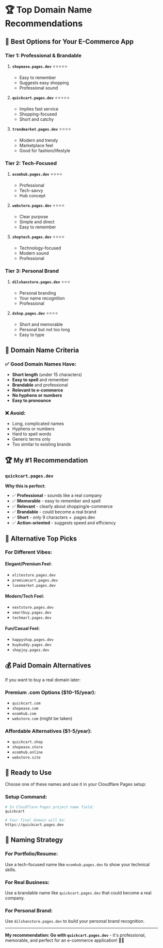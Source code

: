 # 🏆 Top Domain Name Recommendations

## 🎯 Best Options for Your E-Commerce App

### **Tier 1: Professional & Brandable**
1. **`shopease.pages.dev`** ⭐⭐⭐⭐⭐
   - Easy to remember
   - Suggests easy shopping
   - Professional sound

2. **`quickcart.pages.dev`** ⭐⭐⭐⭐⭐
   - Implies fast service
   - Shopping-focused
   - Short and catchy

3. **`trendmarket.pages.dev`** ⭐⭐⭐⭐
   - Modern and trendy
   - Marketplace feel
   - Good for fashion/lifestyle

### **Tier 2: Tech-Focused**
1. **`ecomhub.pages.dev`** ⭐⭐⭐⭐
   - Professional
   - Tech-savvy
   - Hub concept

2. **`webstore.pages.dev`** ⭐⭐⭐⭐
   - Clear purpose
   - Simple and direct
   - Easy to remember

3. **`shoptech.pages.dev`** ⭐⭐⭐⭐
   - Technology-focused
   - Modern sound
   - Professional

### **Tier 3: Personal Brand**
1. **`dilshanstore.pages.dev`** ⭐⭐⭐
   - Personal branding
   - Your name recognition
   - Professional

2. **`dshop.pages.dev`** ⭐⭐⭐⭐
   - Short and memorable
   - Personal but not too long
   - Easy to type

## 🎨 Domain Name Criteria

### ✅ Good Domain Names Have:
- **Short length** (under 15 characters)
- **Easy to spell** and remember
- **Brandable** and professional
- **Relevant to e-commerce**
- **No hyphens or numbers**
- **Easy to pronounce**

### ❌ Avoid:
- Long, complicated names
- Hyphens or numbers
- Hard to spell words
- Generic terms only
- Too similar to existing brands

## 🏆 My #1 Recommendation

### **`quickcart.pages.dev`**

**Why this is perfect:**
- ✅ **Professional** - sounds like a real company
- ✅ **Memorable** - easy to remember and spell
- ✅ **Relevant** - clearly about shopping/e-commerce
- ✅ **Brandable** - could become a real brand
- ✅ **Short** - only 9 characters + .pages.dev
- ✅ **Action-oriented** - suggests speed and efficiency

## 🎯 Alternative Top Picks

### **For Different Vibes:**

#### **Elegant/Premium Feel:**
- `elitestore.pages.dev`
- `premiumcart.pages.dev`
- `luxemarket.pages.dev`

#### **Modern/Tech Feel:**
- `nextstore.pages.dev`
- `smartbuy.pages.dev`
- `techmart.pages.dev`

#### **Fun/Casual Feel:**
- `happyshop.pages.dev`
- `buybuddy.pages.dev`
- `shopjoy.pages.dev`

## 💰 Paid Domain Alternatives

If you want to buy a real domain later:

### **Premium .com Options ($10-15/year):**
- `quickcart.com`
- `shopease.com`
- `ecomhub.com`
- `webstore.com` (might be taken)

### **Affordable Alternatives ($1-5/year):**
- `quickcart.shop`
- `shopease.store`
- `ecomhub.online`
- `webstore.site`

## 🚀 Ready to Use

Choose one of these names and use it in your Cloudflare Pages setup:

### **Setup Command:**
```bash
# In Cloudflare Pages project name field:
quickcart

# Your final domain will be:
https://quickcart.pages.dev
```

## 📝 Naming Strategy

### **For Portfolio/Resume:**
Use a tech-focused name like `ecomhub.pages.dev` to show your technical skills.

### **For Real Business:**
Use a brandable name like `quickcart.pages.dev` that could become a real company.

### **For Personal Brand:**
Use `dilshanstore.pages.dev` to build your personal brand recognition.

---

**My recommendation: Go with `quickcart.pages.dev`** - it's professional, memorable, and perfect for an e-commerce application! 🛒✨